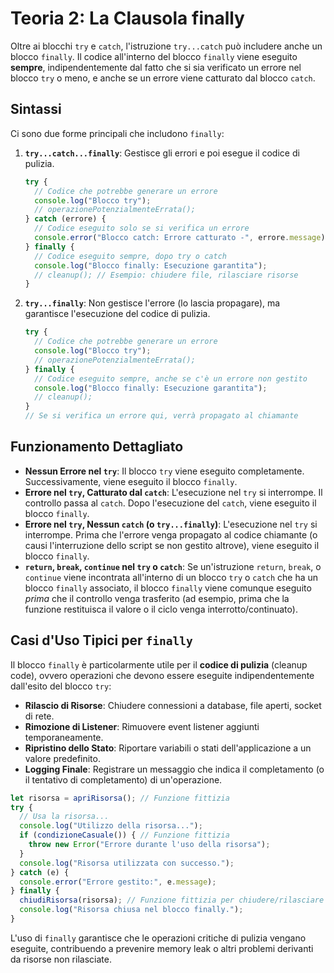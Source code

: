 # Teoria 2: La Clausola finally

Oltre ai blocchi `try` e `catch`, l'istruzione `try...catch` può includere anche un blocco `finally`. Il codice all'interno del blocco `finally` viene eseguito **sempre**, indipendentemente dal fatto che si sia verificato un errore nel blocco `try` o meno, e anche se un errore viene catturato dal blocco `catch`.

## Sintassi

Ci sono due forme principali che includono `finally`:

1.  **`try...catch...finally`**: Gestisce gli errori e poi esegue il codice di pulizia.

    ```javascript
    try {
      // Codice che potrebbe generare un errore
      console.log("Blocco try");
      // operazionePotenzialmenteErrata();
    } catch (errore) {
      // Codice eseguito solo se si verifica un errore
      console.error("Blocco catch: Errore catturato -", errore.message);
    } finally {
      // Codice eseguito sempre, dopo try o catch
      console.log("Blocco finally: Esecuzione garantita");
      // cleanup(); // Esempio: chiudere file, rilasciare risorse
    }
    ```

2.  **`try...finally`**: Non gestisce l'errore (lo lascia propagare), ma garantisce l'esecuzione del codice di pulizia.

    ```javascript
    try {
      // Codice che potrebbe generare un errore
      console.log("Blocco try");
      // operazionePotenzialmenteErrata();
    } finally {
      // Codice eseguito sempre, anche se c'è un errore non gestito
      console.log("Blocco finally: Esecuzione garantita");
      // cleanup();
    }
    // Se si verifica un errore qui, verrà propagato al chiamante
    ```

## Funzionamento Dettagliato

*   **Nessun Errore nel `try`**: Il blocco `try` viene eseguito completamente. Successivamente, viene eseguito il blocco `finally`.
*   **Errore nel `try`, Catturato dal `catch`**: L'esecuzione nel `try` si interrompe. Il controllo passa al `catch`. Dopo l'esecuzione del `catch`, viene eseguito il blocco `finally`.
*   **Errore nel `try`, Nessun `catch` (o `try...finally`)**: L'esecuzione nel `try` si interrompe. Prima che l'errore venga propagato al codice chiamante (o causi l'interruzione dello script se non gestito altrove), viene eseguito il blocco `finally`.
*   **`return`, `break`, `continue` nel `try` o `catch`**: Se un'istruzione `return`, `break`, o `continue` viene incontrata all'interno di un blocco `try` o `catch` che ha un blocco `finally` associato, il blocco `finally` viene comunque eseguito *prima* che il controllo venga trasferito (ad esempio, prima che la funzione restituisca il valore o il ciclo venga interrotto/continuato).

## Casi d'Uso Tipici per `finally`

Il blocco `finally` è particolarmente utile per il **codice di pulizia** (cleanup code), ovvero operazioni che devono essere eseguite indipendentemente dall'esito del blocco `try`:

*   **Rilascio di Risorse**: Chiudere connessioni a database, file aperti, socket di rete.
*   **Rimozione di Listener**: Rimuovere event listener aggiunti temporaneamente.
*   **Ripristino dello Stato**: Riportare variabili o stati dell'applicazione a un valore predefinito.
*   **Logging Finale**: Registrare un messaggio che indica il completamento (o il tentativo di completamento) di un'operazione.

```javascript
let risorsa = apriRisorsa(); // Funzione fittizia
try {
  // Usa la risorsa...
  console.log("Utilizzo della risorsa...");
  if (condizioneCasuale()) { // Funzione fittizia
    throw new Error("Errore durante l'uso della risorsa");
  }
  console.log("Risorsa utilizzata con successo.");
} catch (e) {
  console.error("Errore gestito:", e.message);
} finally {
  chiudiRisorsa(risorsa); // Funzione fittizia per chiudere/rilasciare
  console.log("Risorsa chiusa nel blocco finally.");
}
```

L'uso di `finally` garantisce che le operazioni critiche di pulizia vengano eseguite, contribuendo a prevenire memory leak o altri problemi derivanti da risorse non rilasciate.
